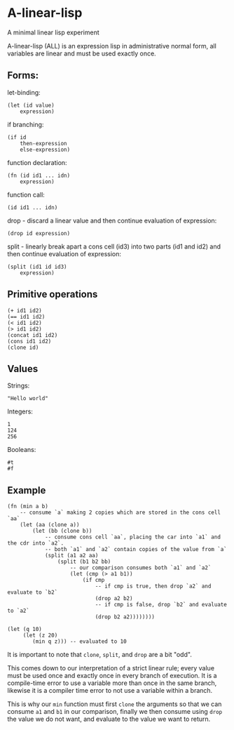 # A-linear-lisp

A minimal linear lisp experiment

A-linear-lisp (ALL) is an expression lisp in administrative normal form,
all variables are linear and must be used exactly once.

## Forms:

let-binding:

    (let (id value)
        expression)

if branching:

    (if id
        then-expression
        else-expression)

function declaration:

    (fn (id id1 ... idn)
        expression)

function call:

    (id id1 ... idn)

drop - discard a linear value and then continue evaluation of expression:

    (drop id expression)

split - linearly break apart a cons cell (id3) into two parts (id1 and id2) and then continue
evaluation of expression:

    (split (id1 id id3)
        expression)

## Primitive operations

    (+ id1 id2)
    (== id1 id2)
    (< id1 id2)
    (> id1 id2)
    (concat id1 id2)
    (cons id1 id2)
    (clone id)

## Values

Strings:

    "Hello world"

Integers:

    1
    124
    256

Booleans:

    #t
    #f

## Example

    (fn (min a b)
        -- consume `a` making 2 copies which are stored in the cons cell `aa`
        (let (aa (clone a))
            (let (bb (clone b))
                -- consume cons cell `aa`, placing the car into `a1` and the cdr into `a2`.
                -- both `a1` and `a2` contain copies of the value from `a`
                (split (a1 a2 aa)
                    (split (b1 b2 bb)
                        -- our comparison consumes both `a1` and `a2`
                        (let (cmp (> a1 b1))
                            (if cmp
                                -- if cmp is true, then drop `a2` and evaluate to `b2`
                                (drop a2 b2)
                                -- if cmp is false, drop `b2` and evaluate to `a2`
                                (drop b2 a2))))))))

    (let (q 10)
         (let (z 20)
            (min q z))) -- evaluated to 10


It is important to note that `clone`, `split`, and `drop` are a bit "odd".

This comes down to our interpretation of a strict linear rule;
every value must be used once and exactly once in every branch of execution.
It is a compile-time error to use a variable more than once in the same branch,
likewise it is a compiler time error to not use a variable within a branch.

This is why our `min` function must first `clone` the arguments so that we can
consume `a1` and `b1` in our comparison,
finally we then consume using `drop` the value we do not want,
and evaluate to the value we want to return.


